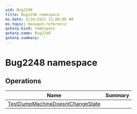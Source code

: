 ```yaml
---
uid: Bug2248
title: Bug2248 namespace
ms.date: 3/26/2021 12:00:00 AM
ms.topic: managed-reference
qsharp.kind: namespace
qsharp.name: Bug2248
qsharp.summary: ''
---
```


# Bug2248 namespace




<!-- summaries -->

## Operations

| Name | Summary |
|------|---------|
|[TestDumpMachineDoesntChangeState](xref:Bug2248.TestDumpMachineDoesntChangeState) | |


<!-- /summaries -->
